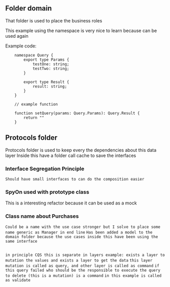 ## Folder domain

That folder is used to place the business roles

This example using the namespace is very nice to learn because can be used again

Example code:

```shell
    namespace Query {
        export type Params {
            testOne: string;
            testTwo: string;
        }

        export type Result {
            result: string;
        }
    }

    // example function

    function setQuery(params: Query.Params): Query.Result {
        return ""
    }
```

## Protocols folder

Protocols folder is used to keep every the dependencies about this data layer
Inside this have a folder call cache to save the interfaces

### Interface Segregation Principle

`Should have small interfaces to can do the composition easier`

### SpyOn used with prototype class

This is a interesting refactor because it can be used as a mock

### Class name about Purchases

`Could be a name with the use case stronger but I solve to place some name generic as Manager in end line`
`Has been added a model to the domain folder because the use cases inside this have been using the same interface`

##

`in principle CQS this is separate in layers example: exists a layer to mutation the values and exists a layer to get the data`
`this layer mutation is called as query, and other layer is called as command`
`if this query failed who should be the responsible to execute the query to delete (this is a mutation) is a command`
`in this example is called as validate`
